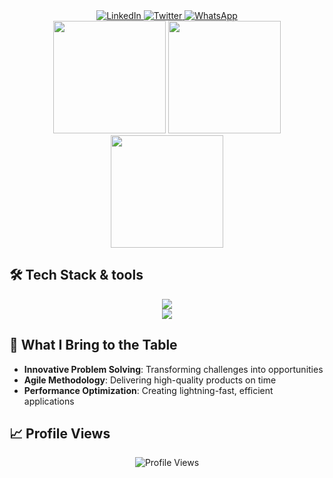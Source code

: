 
<div align="center">
  <a href="https://www.linkedin.com/in/tresor-ndayikeza">
    <img src="https://img.shields.io/badge/LinkedIn-0077B5?style=for-the-badge&logo=linkedin&logoColor=white" alt="LinkedIn"/>
  </a>
  <a href="https://x.com/@coderkiddo">
    <img src="https://img.shields.io/badge/Twitter-1DA1F2?style=for-the-badge&logo=twitter&logoColor=white" alt="Twitter"/>
  </a>
  <a href="https://wa.me/+25766678298?text=Hello Mr Trésor">
    <img src="https://img.shields.io/badge/WhatsApp-25D366?style=for-the-badge&logo=whatsapp&logoColor=white" alt="WhatsApp"/>
  </a>
</div>

<div align="center">
  <img height="180em" src="https://github-readme-stats.vercel.app/api?username=kiddocoder&show_icons=true&theme=transparent&hide_border=true&include_all_commits=true&count_private=true" />
  <img height="180em" src="https://github-readme-streak-stats.herokuapp.com/?user=kiddocoder&theme=transparent&hide_border=true" />
  <img height="180em" src="https://github-readme-stats.vercel.app/api/top-langs/?username=kiddocoder&layout=compact&theme=transparent&hide_border=true" />
</div>

## 🛠️ Tech Stack & tools


<div align="center">
  <img src="https://skillicons.dev/icons?i=typescript,react,nodejs,mysql,mongodb,laravel,tailwind" />
</div>
<div align="center">
  <img src="https://skillicons.dev/icons?i=vscode,docker,git,postman,figma" />
</div>

## 🌟 What I Bring to the Table

- **Innovative Problem Solving**: Transforming challenges into opportunities
- **Agile Methodology**: Delivering high-quality products on time
- **Performance Optimization**: Creating lightning-fast, efficient applications

## 📈 Profile Views

<div align="center">
  <img src="https://profile-counter.glitch.me/kiddocoder/count.svg" alt="Profile Views" />
</div>

